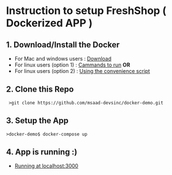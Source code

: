 
# Instruction to setup FreshShop ( Dockerized APP )

 ## 1. Download/Install the Docker
 

 - For Mac and windows users : [Download](https://www.docker.com/products/docker-desktop)
 - For linux users (option 1) : [Cammands to run](https://docs.docker.com/install/linux/docker-ce/ubuntu/#install-using-the-repository)
 **OR**
 - For linux users (option 2) : [Using the convenience script](https://docs.docker.com/install/linux/docker-ce/ubuntu/#install-using-the-convenience-script)
 
 ## 2. Clone this Repo
	 >git clone https://github.com/msaad-devsinc/docker-demo.git

## 3. Setup the App
	>docker-demo$ docker-compose up
	
## 4. App is running :)

 - [Running at localhost:3000](http://localhost:3000)
